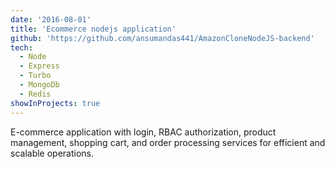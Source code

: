 ```yaml
---
date: '2016-08-01'
title: 'Ecommerce nodejs application'
github: 'https://github.com/ansumandas441/AmazonCloneNodeJS-backend'
tech:
  - Node
  - Express
  - Turbo
  - MongoDb
  - Redis
showInProjects: true
---
```


E-commerce application with login, RBAC authorization, product management, shopping cart, and order processing services for efficient and scalable operations.
